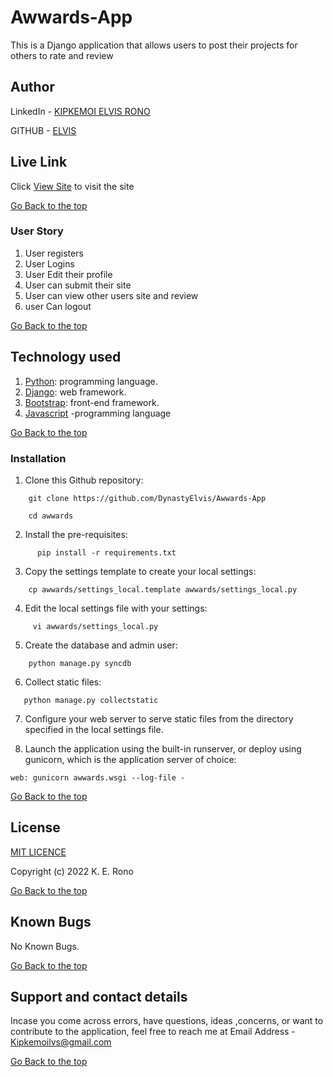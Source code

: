 # Awwards-App
This is a Django application that allows users to post their projects for others to rate and review

## Author  
  
LinkedIn - [KIPKEMOI ELVIS RONO](https://www.linkedin.com/in/elvis-rono-aa3548209/)


GITHUB - [ELVIS](https://github.com/DynastyElvis)

  
 
##  Live Link  
 Click [View Site](https://elvis-awwards.herokuapp.com/)  to visit the site


[Go Back to the top](#Awwards-App)



### User Story

1. User registers
2. User Logins
3. User Edit their profile
5. User can submit their site
6. User can view other users site and review
7. user Can logout


[Go Back to the top](#Awwards-App)


## Technology used  

1. [Python](https://www.python.org/): programming language.
2. [Django](https://www.djangoproject.com/): web framework.
3. [Bootstrap](https://getbootstrap.com/): front-end framework.
4. [Javascript](https://www.javascript.com/) -programming language

[Go Back to the top](#Awwards-App)


### Installation
1. Clone this Github repository:
```
    git clone https://github.com/DynastyElvis/Awwards-App
     
    cd awwards

```

2. Install the pre-requisites:

```
      pip install -r requirements.txt
```


3. Copy the settings template to create your local settings:

```
    cp awwards/settings_local.template awwards/settings_local.py
```


4. Edit the local settings file with your settings:
```
     vi awwards/settings_local.py
```


5. Create the database and admin user:
```
    python manage.py syncdb
```


6. Collect static files:

```
   python manage.py collectstatic
```


7. Configure your web server to serve static files from the directory specified in the local settings file. 



8. Launch the application using the built-in runserver, or deploy using gunicorn, which is the application server of choice:

```
web: gunicorn awwards.wsgi --log-file -
```


[Go Back to the top](#Awwards-App)



## License

[MIT LICENCE](https://github.com/DynastyElvis/Awwards-App/blob/main/LICENSE)


Copyright (c) 2022 K. E. Rono



[Go Back to the top](#Awwards-App)

## Known Bugs

No Known Bugs.


[Go Back to the top](#Awwards-App)



## Support and contact details
 Incase you come across errors, have questions, ideas ,concerns, or want to contribute to the application, feel free to reach me at 
Email Address - [Kipkemoilvs@gmail.com](Kipkemoilvs@gmail.com)


[Go Back to the top](#Awwards-App)
